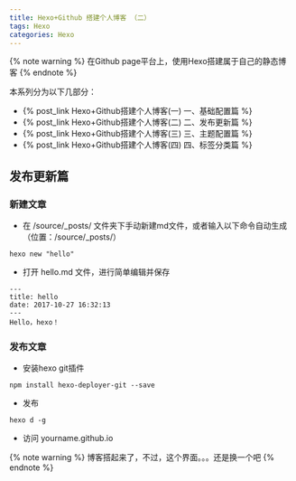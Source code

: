 ```yaml
---
title: Hexo+Github 搭建个人博客 （二）
tags: Hexo
categories: Hexo
---
```


{% note warning %}
在Github page平台上，使用Hexo搭建属于自己的静态博客
{% endnote %}

本系列分为以下几部分：
* {% post_link Hexo+Github搭建个人博客(一) 一、基础配置篇 %}
* {% post_link Hexo+Github搭建个人博客(二) 二、发布更新篇 %}
* {% post_link Hexo+Github搭建个人博客(三) 三、主题配置篇 %}
* {% post_link Hexo+Github搭建个人博客(四) 四、标签分类篇 %}


## 发布更新篇

### 新建文章
* 在 /source/_posts/ 文件夹下手动新建md文件，或者输入以下命令自动生成（位置：/source/_posts/）

<!-- more -->

```
hexo new "hello"
```

* 打开 hello.md 文件，进行简单编辑并保存

```
---
title: hello
date: 2017-10-27 16:32:13
---
Hello，hexo！

```

### 发布文章
* 安装hexo git插件

```
npm install hexo-deployer-git --save
```

* 发布

```
hexo d -g
```

* 访问 yourname.github.io

{% note warning %}
博客搭起来了，不过，这个界面。。。还是换一个吧
{% endnote %}